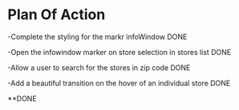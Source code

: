 # Plan Of Action

-Complete the styling for the markr infoWindow DONE

-Open the infowindow marker on store selection in stores list DONE

-Allow a user to search for the stores in zip code DONE

-Add a beautiful transition on the hover of an individual store DONE

**DONE
